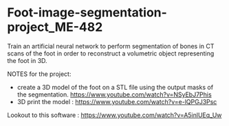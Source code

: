 # Foot-image-segmentation-project_ME-482
Train an artificial neural network to perform segmentation of bones in CT scans of the foot in order to reconstruct a volumetric object representing the foot in 3D.


NOTES for the project:

- create a 3D model of the foot on a STL file using the output masks of the segmentation. https://www.youtube.com/watch?v=NSyEbJ7Phis
- 3D print the model : https://www.youtube.com/watch?v=e-lQPGJ3Psc


Lookout to this software : https://www.youtube.com/watch?v=A5inlUEq_Uw
